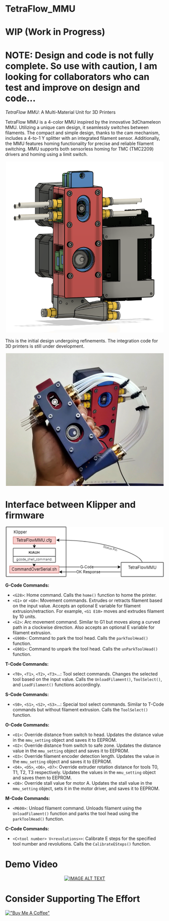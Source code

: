 
# TetraFlow_MMU
# WIP (Work in Progress)

# NOTE: Design and code is not fully complete. So use with caution, I am looking for collaborators who can test and improve on design and code... #

*TetraFlow MMU*: A Multi-Material Unit for 3D Printers

TetraFlow MMU is a 4-color MMU inspired by the innovative 3dChameleon MMU. Utilizing a unique cam design, it seamlessly switches between filaments. The compact and simple design, thanks to the cam mechanism, includes a 4-to-1 Y splitter with an integrated filament sensor. Additionally, the MMU features homing functionality for precise and reliable filament switching. MMU supports both sensorless homing for TMC (TMC2209) drivers and homing using a limit switch.

<p align="center">
    <img width=500 src="Images/render.png" alt="cad render">
</p>

This is the initial design undergoing refinements. The integration code for 3D printers is still under development.

<p align="center">
    <img width=500 src="Images/buildImage.jpg" alt="build image">
</p>

# Interface between Klipper and firmware
<p align="center">
    <img width=500 src="Images/diagram.png" alt="diagram">
</p>

**G-Code Commands:**

- `<G28>`: Home command. Calls the `home()` function to home the printer.
- `<G1>` or `<G0>`: Movement commands. Extrudes or retracts filament based on the input value. Accepts an optional E variable for filament extrusion/retraction. For example, `<G1 E10>` moves and extrudes filament by 10 units.
- `<G2>`: Arc movement command. Similar to G1 but moves along a curved path in a clockwise direction. Also accepts an optional E variable for filament extrusion.
- `<G900>`: Command to park the tool head. Calls the `parkToolHead()` function.
- `<G901>`: Command to unpark the tool head. Calls the `unParkToolHead()` function.

**T-Code Commands:**

- `<T0>`, `<T1>`, `<T2>`, `<T3>`...: Tool select commands. Changes the selected tool based on the input value. Calls the `UnloadFilament()`, `ToolSelect()`, and `LoadFilament()` functions accordingly.

**S-Code Commands:**

- `<S0>`, `<S1>`, `<S2>`, `<S3>`...: Special tool select commands. Similar to T-Code commands but without filament extrusion. Calls the `ToolSelect()` function.

**O-Code Commands:**

- `<O1>`: Override distance from switch to head. Updates the distance value in the `mmu_setting` object and saves it to EEPROM.
- `<O2>`: Override distance from switch to safe zone. Updates the distance value in the `mmu_setting` object and saves it to EEPROM.
- `<O3>`: Override filament encoder detection length. Updates the value in the `mmu_setting` object and saves it to EEPROM.
- `<O4>`, `<O5>`, `<O6>`, `<O7>`: Override extruder rotation distance for tools T0, T1, T2, T3 respectively. Updates the values in the `mmu_setting` object and saves them to EEPROM.
- `<O8>`: Override stall value for motor A. Updates the stall value in the `mmu_setting` object, sets it in the motor driver, and saves it to EEPROM.

**M-Code Commands:**

- `<M600>`: Unload filament command. Unloads filament using the `UnloadFilament()` function and parks the tool head using the `parkToolHead()` function.

**C-Code Commands:**

- `<C<tool number> V<revolutions>>`: Calibrate E steps for the specified tool number and revolutions. Calls the `CalibrateESteps()` function.


# Demo Video

<div align="center">
  <a href="https://www.youtube.com/watch?v=IvIK14vktVs"><img src="https://img.youtube.com/vi/IvIK14vktVs/0.jpg" alt="IMAGE ALT TEXT"></a>
</div>

# Consider Supporting The Effort
[!["Buy Me A Coffee"](https://www.buymeacoffee.com/assets/img/custom_images/orange_img.png)](https://www.buymeacoffee.com/dothediy)
